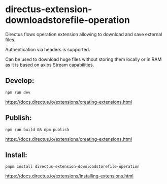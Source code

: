 # directus-extension-downloadstorefile-operation
Directus flows operation extension allowing to download and save external files.

Authentication via headers is supported.

Can be used to download huge files without storing them locally or in RAM as it is based on axios Stream capabilities.

## Develop:
```
npm run dev
```
https://docs.directus.io/extensions/creating-extensions.html

## Publish:
```
npm run build && npm publish
```
https://docs.directus.io/extensions/creating-extensions.html

## Install:
```
pnpm install directus-extension-downloadstorefile-operation
```
https://docs.directus.io/extensions/installing-extensions.html

